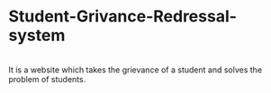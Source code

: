 # Student-Grivance-Redressal-system
<br>
It is a website which takes the grievance of a student and solves the problem of students.

